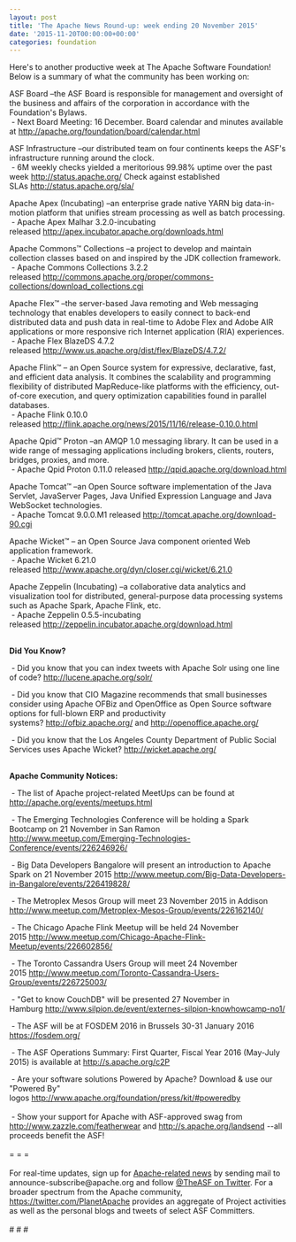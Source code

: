 ```yaml
---
layout: post
title: 'The Apache News Round-up: week ending 20 November 2015'
date: '2015-11-20T00:00:00+00:00'
categories: foundation
---
```

<p>Here's to another productive week at The Apache Software Foundation! Below is a summary of what the community has been working on:</p> 
  <p>ASF Board –the ASF Board is responsible for management and oversight of the business and affairs of the corporation in accordance with the Foundation's Bylaws.<br />&nbsp;- Next Board Meeting: 16 December. Board calendar and minutes available at&nbsp;<a href="http://apache.org/foundation/board/calendar.html">http://apache.org/foundation/board/calendar.html</a></p> 
  <div> 
    <p>ASF Infrastructure –our distributed team on four continents keeps the ASF's infrastructure running around the clock.<br />&nbsp;- 6M weekly checks yielded a meritorious&nbsp;99.98% uptime over the past week <a href="http://status.apache.org/">http://status.apache.org/</a>&nbsp;Check against established SLAs&nbsp;<a href="http://status.apache.org/sla/">http://status.apache.org/sla/</a></p> 
    <p>Apache Apex (Incubating)&nbsp;–an enterprise grade native YARN big data-in-motion platform that unifies stream processing as well as batch processing.<br />&nbsp;- Apache Apex Malhar 3.2.0-incubating released&nbsp;<a href="http://apex.incubator.apache.org/downloads.html">http://apex.incubator.apache.org/downloads.html</a></p> 
    <p>Apache Commons™ Collections –a project to develop and maintain collection classes based on and inspired by the JDK collection framework.<br />&nbsp;- Apache Commons Collections 3.2.2 released&nbsp;<a href="http://commons.apache.org/proper/commons-collections/download_collections.cgi">http://commons.apache.org/proper/commons-collections/download_collections.cgi</a></p> 
    <p>Apache Flex™ –the server-based Java remoting and Web messaging technology that enables developers to easily connect to back-end distributed data and push data in real-time to Adobe Flex and Adobe AIR applications or more responsive rich Internet application (RIA) experiences.<br />&nbsp;- Apache Flex BlazeDS 4.7.2 released&nbsp;<a href="http://www.us.apache.org/dist/flex/BlazeDS/4.7.2/">http://www.us.apache.org/dist/flex/BlazeDS/4.7.2/</a></p> 
    <p>Apache Flink™ –&nbsp;an Open Source system for expressive, declarative, fast, and efficient data analysis. It combines the scalability and programming flexibility of distributed MapReduce-like platforms with the efficiency, out-of-core execution, and query optimization capabilities found in parallel databases.<br />&nbsp;- Apache Flink 0.10.0 released&nbsp;<a href="http://flink.apache.org/news/2015/11/16/release-0.10.0.html">http://flink.apache.org/news/2015/11/16/release-0.10.0.html</a></p> 
    <p>Apache Qpid™ Proton –an AMQP 1.0 messaging library. It can be used in a wide range of messaging applications including brokers, clients, routers, bridges, proxies, and more.<br />&nbsp;- Apache Qpid Proton 0.11.0 released&nbsp;<a href="http://qpid.apache.org/download.html">http://qpid.apache.org/download.html</a></p> 
    <p>Apache Tomcat™ –an Open Source software implementation of the Java Servlet, JavaServer Pages, Java Unified Expression Language and Java WebSocket technologies.<br />&nbsp;- Apache Tomcat 9.0.0.M1 released&nbsp;<a href="http://tomcat.apache.org/download-90.cgi">http://tomcat.apache.org/download-90.cgi</a></p> 
    <p>Apache Wicket™ –&nbsp;an Open Source Java component oriented Web application framework.<br />&nbsp;- Apache Wicket 6.21.0 released&nbsp;<a href="http://www.apache.org/dyn/closer.cgi/wicket/6.21.0">http://www.apache.org/dyn/closer.cgi/wicket/6.21.0</a></p> 
    <p>Apache Zeppelin (Incubating) –a&nbsp;collaborative data analytics and visualization tool for distributed, general-purpose data processing systems such as Apache Spark, Apache Flink, etc.<br />&nbsp;- Apache Zeppelin 0.5.5-incubating released&nbsp;<span style="white-space: pre-wrap;"><a href="http://zeppelin.incubator.apache.org/download.html">http://zeppelin.incubator.apache.org/download.html</a></span></p> 
    <p><strong><br />Did You Know?</strong></p> 
  </div> 
  <div> 
    <p>&nbsp;- Did you know that you can index tweets with Apache Solr using one line of code?&nbsp;<a href="http://lucene.apache.org/solr/">http://lucene.apache.org/solr/</a></p> 
    <p>&nbsp;- Did you know that CIO Magazine recommends that small businesses consider using Apache OFBiz and OpenOffice as Open Source software options for full-blown ERP and productivity systems?&nbsp;<a href="http://ofbiz.apache.org/">http://ofbiz.apache.org/</a>&nbsp;and&nbsp;<a href="http://openoffice.apache.org/">http://openoffice.apache.org/</a></p> 
  </div> 
  <div> 
    <p>&nbsp;- Did you know that the Los Angeles County Department of Public Social Services uses Apache Wicket? <a href="http://wicket.apache.org/">http://wicket.apache.org/</a></p> 
  </div> 
  <div> 
    <p><strong><br />Apache Community Notices:</strong></p> 
    <p><strong></strong>&nbsp;- The list of Apache project-related MeetUps can be found at <a href="http://apache.org/events/meetups.html">http://apache.org/events/meetups.html</a></p> 
  </div> 
  <p>&nbsp;- The Emerging Technologies Conference will be holding a Spark Bootcamp on 21 November in San Ramon <a href="http://www.meetup.com/Emerging-Technologies-Conference/events/226246926/">http://www.meetup.com/Emerging-Technologies-Conference/events/226246926/</a></p> 
  <p>&nbsp;- Big Data Developers Bangalore will present an introduction to Apache Spark on 21 November 2015 <a href="http://www.meetup.com/Big-Data-Developers-in-Bangalore/events/226419828/">http://www.meetup.com/Big-Data-Developers-in-Bangalore/events/226419828/</a></p> 
  <p>&nbsp;- The Metroplex Mesos Group will meet 23 November 2015 in Addison <a href="http://www.meetup.com/Metroplex-Mesos-Group/events/226162140/">http://www.meetup.com/Metroplex-Mesos-Group/events/226162140/</a></p> 
  <p>&nbsp;- The Chicago Apache Flink Meetup will be held 24 November 2015&nbsp;<a href="http://www.meetup.com/Chicago-Apache-Flink-Meetup/events/226602856/">http://www.meetup.com/Chicago-Apache-Flink-Meetup/events/226602856/</a></p> 
  <p>&nbsp;- The Toronto Cassandra Users Group will meet 24 November 2015&nbsp;<a href="http://www.meetup.com/Toronto-Cassandra-Users-Group/events/226725003/">http://www.meetup.com/Toronto-Cassandra-Users-Group/events/226725003/</a></p> 
  <p>&nbsp;- &quot;Get to know CouchDB&quot; will be presented 27 November in Hamburg&nbsp;<a href="http://www.silpion.de/event/externes-silpion-knowhowcamp-no1/">http://www.silpion.de/event/externes-silpion-knowhowcamp-no1/</a></p> 
  <p>&nbsp;- The ASF will be at FOSDEM 2016 in Brussels 30-31 January 2016 <a href="https://fosdem.org/">https://fosdem.org/</a></p> 
  <div> 
    <p>&nbsp;- The ASF Operations Summary: First Quarter, Fiscal Year 2016 (May-July 2015) is available at&nbsp;<a href="http://s.apache.org/c2P">http://s.apache.org/c2P</a></p> 
  </div> 
  <div>&nbsp;- Are your software solutions Powered by Apache? Download &amp; use our &quot;Powered By&quot; logos&nbsp;<a href="http://www.apache.org/foundation/press/kit/#poweredby">http://www.apache.org/foundation/press/kit/#poweredby</a></div> 
  <div><br /></div> 
  <div>&nbsp;- Show your support for Apache with ASF-approved swag from <a href="http://www.zazzle.com/featherwear">http://www.zazzle.com/featherwear</a> and&nbsp;<a href="http://s.apache.org/landsend">http://s.apache.org/landsend</a> --all proceeds benefit the ASF!&nbsp;</div> 
  <div><br /></div> 
  <div>= = =</div> 
  <div><br /></div> 
  <div>For real-time updates, sign up for <a href="http://apache.org/foundation/mailinglists.html#foundation-announce">Apache-related news</a> by sending mail to announce-subscribe@apache.org and follow <a href="https://twitter.com/TheASF">@TheASF on Twitter</a>. For a broader spectrum from the Apache community, <a href="http://s.apache.org/landsend">https://twitter.com/PlanetApache</a> provides an aggregate of Project activities as well as the personal blogs and tweets of select ASF Committers.</div> 
  <div><br /></div> 
  <div># # #</div>
